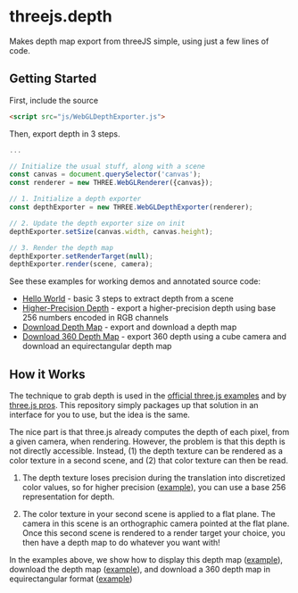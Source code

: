 # threejs.depth

Makes depth map export from threeJS simple, using just a few lines of code.

## Getting Started

First, include the source

```html
<script src="js/WebGLDepthExporter.js">
```

Then, export depth in 3 steps.

```javascript
...

// Initialize the usual stuff, along with a scene
const canvas = document.querySelector('canvas');
const renderer = new THREE.WebGLRenderer({canvas});

// 1. Initialize a depth exporter
const depthExporter = new THREE.WebGLDepthExporter(renderer);

// 2. Update the depth exporter size on init
depthExporter.setSize(canvas.width, canvas.height);

// 3. Render the depth map
depthExporter.setRenderTarget(null);
depthExporter.render(scene, camera);
```

See these examples for working demos and annotated source code:

- [Hello World](http://alvinwan.com/threejs.depth/examples/helloworld.html) - basic 3 steps to extract depth from a scene
- [Higher-Precision Depth](http://alvinwan.com/threejs.depth/examples/precision.html) - export a higher-precision depth using base 256 numbers encoded in RGB channels
- [Download Depth Map](http://alvinwan.com/threejs.depth/examples/export.html) - export and download a depth map
- [Download 360 Depth Map](http://alvinwan.com/threejs.depth/examples/export360.html) - export 360 depth using a cube camera and download an equirectangular depth map

## How it Works

The technique to grab depth is used in the [official three.js examples](https://threejs.org/examples/?q=depth#webgl_depth_texture) and by [three.js pros](https://stackoverflow.com/a/58946651/4855984). This repository simply packages up that solution in an interface for you to use, but the idea is the same. 

The nice part is that three.js already computes the depth of each pixel, from a given camera, when rendering. However, the problem is that this depth is not directly accessible. Instead, (1) the depth texture can be rendered as a color texture in a second scene, and (2) that color texture can then be read.

1. The depth texture loses precision during the translation into discretized color values, so for higher precision ([example](http://alvinwan.com/threejs.depth/examples/precision.html)), you can use a base 256 representation for depth.

2. The color texture in your second scene is applied to a flat plane. The camera in this scene is an orthographic camera pointed at the flat plane. Once this second scene is rendered to a render target your choice, you then have a depth map to do whatever you want with!

In the examples above, we show how to display this depth map ([example](http://alvinwan.com/threejs.depth/examples/helloworld.html)), download the depth map ([example](http://alvinwan.com/threejs.depth/examples/export.html)), and download a 360 depth map in equirectangular format ([example](http://alvinwan.com/threejs.depth/examples/export360.html))

